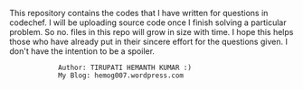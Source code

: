 This repository contains the codes that I have written for questions in codechef. I will be uploading source code once I finish solving a particular problem.  So no. files in this repo will grow in size with time. I hope this helps those who have already put in their sincere effort for the questions given. I don't have the intention to be a spoiler. 

				Author: TIRUPATI HEMANTH KUMAR :)
				My Blog: hemog007.wordpress.com
